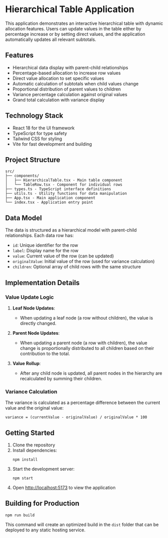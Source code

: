 # Hierarchical Table Application

This application demonstrates an interactive hierarchical table with dynamic allocation features. Users can update values in the table either by percentage increase or by setting direct values, and the application automatically updates all relevant subtotals.

## Features

- Hierarchical data display with parent-child relationships
- Percentage-based allocation to increase row values
- Direct value allocation to set specific values
- Automatic calculation of subtotals when child values change
- Proportional distribution of parent values to children
- Variance percentage calculation against original values
- Grand total calculation with variance display

## Technology Stack

- React 18 for the UI framework
- TypeScript for type safety
- Tailwind CSS for styling
- Vite for fast development and building

## Project Structure

```
src/
├── components/
│   ├── HierarchicalTable.tsx - Main table component
│   └── TableRow.tsx - Component for individual rows
├── types.ts - TypeScript interface definitions
├── utils.ts - Utility functions for data manipulation
├── App.tsx - Main application component
└── index.tsx - Application entry point
```

## Data Model

The data is structured as a hierarchical model with parent-child relationships. Each data row has:

- `id`: Unique identifier for the row
- `label`: Display name for the row
- `value`: Current value of the row (can be updated)
- `originalValue`: Initial value of the row (used for variance calculation)
- `children`: Optional array of child rows with the same structure

## Implementation Details

### Value Update Logic

1. **Leaf Node Updates**:
   - When updating a leaf node (a row without children), the value is directly changed.

2. **Parent Node Updates**:
   - When updating a parent node (a row with children), the value change is proportionally distributed to all children based on their contribution to the total.

3. **Value Rollup**:
   - After any child node is updated, all parent nodes in the hierarchy are recalculated by summing their children.

### Variance Calculation

The variance is calculated as a percentage difference between the current value and the original value:
```
variance = (currentValue - originalValue) / originalValue * 100
```

## Getting Started

1. Clone the repository
2. Install dependencies:
   ```
   npm install
   ```
3. Start the development server:
   ```
   npm start
   ```
4. Open [http://localhost:5173](http://localhost:5173) to view the application

## Building for Production

```
npm run build
```

This command will create an optimized build in the `dist` folder that can be deployed to any static hosting service.